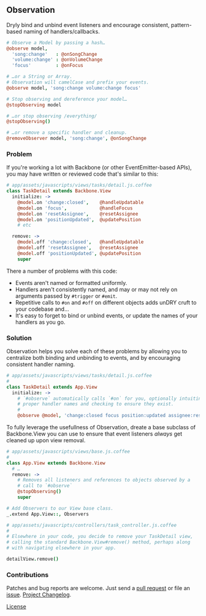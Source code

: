 ## Observation
Dryly bind and unbind event listeners and encourage consistent,
pattern-based naming of handlers/callbacks.

```coffeescript
# Observe a Model by passing a hash…
@observe model,
  'song:change'   : @onSongChange
  'volume:change' : @onVolumeChange
  'focus'         : @onFocus

# …or a String or Array.
# Observation will camelCase and prefix your events.
@observe model, 'song:change volume:change focus'

# Stop observing and dereference your model…
@stopObserving model

# …or stop observing /everything/
@stopObserving()

# …or remove a specific handler and cleanup.
@removeObserver model, 'song:change', @onSongChange
```

### Problem
If you're working a lot with Backbone (or other EventEmitter-based
APIs), you may have written or reviewed code that's similar to this:

```coffeescript
# app/assets/javascripts/views/tasks/detail.js.coffee
class TaskDetail extends Backbone.View
  initialize: ->
    @model.on 'change:closed',    @handleUpdatable
    @model.on 'focus',            @handleFocus
    @model.on 'resetAssignee',    @resetAssignee
    @model.on 'positionUpdated',  @updatePosition
    # etc

  remove: ->
    @model.off 'change:closed',   @handleUpdatable
    @model.off 'resetAssignee',   @resetAssignee
    @model.off 'positionUpdated', @updatePosition
    super
```

There a number of problems with this code:

* Events aren't named or formatted uniformly.
* Handlers aren't consistently named, and may or may not rely on arguments passed
  by `#trigger` or `#emit`.
* Repetitive calls to `#on` and `#off` on different objects adds unDRY
  cruft to your codebase and…
* It's easy to forget to bind or unbind events, or update the names of
  your handlers as you go.

### Solution

Observation helps you solve each of these problems by allowing you to
centralize both binding and unbinding to events, and by encouraging
consistent handler naming.

```coffeescript
# app/assets/javascripts/views/tasks/detail.js.coffee
#
class TaskDetail extends App.View
  initialize: ->
    # `#observe` automatically calls `#on` for you, optionally intuiting
    # proper handler names and checking to ensure they exist.
    #
    @observe @model, 'change:closed focus position:updated assignee:reset'
```

To fully leverage the usefullness of Observation, dreate a base subclass
of Backbone.View you can use to ensure that event listeners
*always* get cleaned up upon view removal.

```coffeescript
# app/assets/javascripts/views/base.js.coffee
#
class App.View extends Backbone.View
  # …
  remove: ->
    # Removes all listeners and references to objects observed by a
    # call to `#observe`
    @stopObserving()
    super

# Add Observers to our View base class.
_.extend App.View::, Observers

# app/assets/javascripts/controllers/task_controller.js.coffee
#
# Elsewhere in your code, you decide to remove your TaskDetail view,
# calling the standard Backbone.View#remove() method, perhaps along
# with navigating elsewhere in your app.

detailView.remove()
```

### Contributions

Patches and bug reports are welcome. Just send a [pull request][pullrequests] or
file an [issue][issues]. [Project Changelog][changelog].

[License][license]

[pullrequests]:         https://github.com/arbales/observation.coffee/pulls
[issues]:               https://github.com/arbales/observation.coffee/issues
[changelog]:            https://github.com/arbales/observation.coffee/blob/master/CHANGELOG.md
[license]:              https://github.com/arbales/observation.coffee/blob/master/LICENSE
